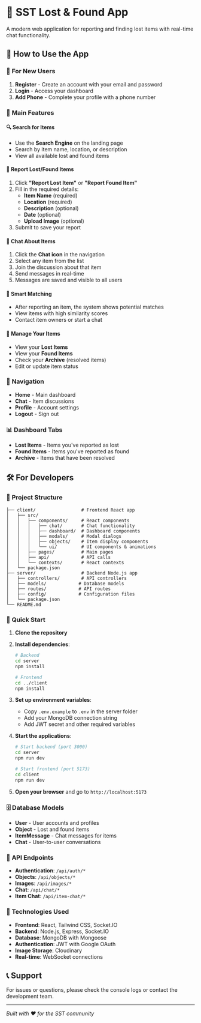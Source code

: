 # 🎯 SST Lost & Found App

A modern web application for reporting and finding lost items with real-time chat functionality.

## 🚀 How to Use the App

### 👤 **For New Users**
1. **Register** - Create an account with your email and password
2. **Login** - Access your dashboard
3. **Add Phone** - Complete your profile with a phone number

### 📱 **Main Features**

#### 🔍 **Search for Items**
- Use the **Search Engine** on the landing page
- Search by item name, location, or description
- View all available lost and found items

#### 📝 **Report Lost/Found Items**
1. Click **"Report Lost Item"** or **"Report Found Item"**
2. Fill in the required details:
   - **Item Name** (required)
   - **Location** (required)
   - **Description** (optional)
   - **Date** (optional)
   - **Upload Image** (optional)
3. Submit to save your report

#### 💬 **Chat About Items**
1. Click the **Chat icon** in the navigation
2. Select any item from the list
3. Join the discussion about that item
4. Send messages in real-time
5. Messages are saved and visible to all users

#### 🎯 **Smart Matching**
- After reporting an item, the system shows potential matches
- View items with high similarity scores
- Contact item owners or start a chat

#### 👤 **Manage Your Items**
- View your **Lost Items**
- View your **Found Items** 
- Check your **Archive** (resolved items)
- Edit or update item status

### 🎨 **Navigation**
- **Home** - Main dashboard
- **Chat** - Item discussions
- **Profile** - Account settings
- **Logout** - Sign out

### 📊 **Dashboard Tabs**
- **Lost Items** - Items you've reported as lost
- **Found Items** - Items you've reported as found
- **Archive** - Items that have been resolved

## 🛠️ **For Developers**

### 📁 **Project Structure**
```
├── client/                 # Frontend React app
│   ├── src/
│   │   ├── components/     # React components
│   │   │   ├── chat/       # Chat functionality
│   │   │   ├── dashboard/  # Dashboard components
│   │   │   ├── modals/     # Modal dialogs
│   │   │   ├── objects/    # Item display components
│   │   │   └── ui/         # UI components & animations
│   │   ├── pages/          # Main pages
│   │   ├── api/            # API calls
│   │   └── contexts/       # React contexts
│   └── package.json
├── server/                 # Backend Node.js app
│   ├── controllers/        # API controllers
│   ├── models/            # Database models
│   ├── routes/            # API routes
│   ├── config/            # Configuration files
│   └── package.json
└── README.md
```

### 🚀 **Quick Start**

1. **Clone the repository**
2. **Install dependencies**:
   ```bash
   # Backend
   cd server
   npm install
   
   # Frontend  
   cd ../client
   npm install
   ```

3. **Set up environment variables**:
   - Copy `.env.example` to `.env` in the server folder
   - Add your MongoDB connection string
   - Add JWT secret and other required variables

4. **Start the applications**:
   ```bash
   # Start backend (port 3000)
   cd server
   npm run dev
   
   # Start frontend (port 5173)
   cd client
   npm run dev
   ```

5. **Open your browser** and go to `http://localhost:5173`

### 🗄️ **Database Models**
- **User** - User accounts and profiles
- **Object** - Lost and found items
- **ItemMessage** - Chat messages for items
- **Chat** - User-to-user conversations

### 🔌 **API Endpoints**
- **Authentication**: `/api/auth/*`
- **Objects**: `/api/objects/*`
- **Images**: `/api/images/*`
- **Chat**: `/api/chat/*`
- **Item Chat**: `/api/item-chat/*`

### 🎨 **Technologies Used**
- **Frontend**: React, Tailwind CSS, Socket.IO
- **Backend**: Node.js, Express, Socket.IO
- **Database**: MongoDB with Mongoose
- **Authentication**: JWT with Google OAuth
- **Image Storage**: Cloudinary
- **Real-time**: WebSocket connections

## 📞 **Support**
For issues or questions, please check the console logs or contact the development team.

---
*Built with ❤️ for the SST community*